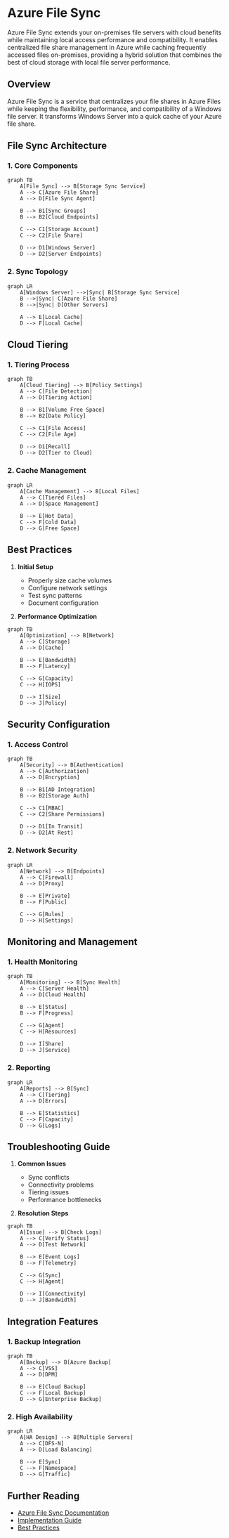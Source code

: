 # Azure File Sync

Azure File Sync extends your on-premises file servers with cloud benefits while maintaining local access performance and compatibility. It enables centralized file share management in Azure while caching frequently accessed files on-premises, providing a hybrid solution that combines the best of cloud storage with local file server performance.

## Overview
Azure File Sync is a service that centralizes your file shares in Azure Files while keeping the flexibility, performance, and compatibility of a Windows file server. It transforms Windows Server into a quick cache of your Azure file share.

## File Sync Architecture

### 1. Core Components
```mermaid
graph TB
    A[File Sync] --> B[Storage Sync Service]
    A --> C[Azure File Share]
    A --> D[File Sync Agent]
    
    B --> B1[Sync Groups]
    B --> B2[Cloud Endpoints]
    
    C --> C1[Storage Account]
    C --> C2[File Share]
    
    D --> D1[Windows Server]
    D --> D2[Server Endpoints]
```

### 2. Sync Topology
```mermaid
graph LR
    A[Windows Server] -->|Sync| B[Storage Sync Service]
    B -->|Sync| C[Azure File Share]
    B -->|Sync| D[Other Servers]
    
    A --> E[Local Cache]
    D --> F[Local Cache]
```

## Cloud Tiering

### 1. Tiering Process
```mermaid
graph TB
    A[Cloud Tiering] --> B[Policy Settings]
    A --> C[File Detection]
    A --> D[Tiering Action]
    
    B --> B1[Volume Free Space]
    B --> B2[Date Policy]
    
    C --> C1[File Access]
    C --> C2[File Age]
    
    D --> D1[Recall]
    D --> D2[Tier to Cloud]
```

### 2. Cache Management
```mermaid
graph LR
    A[Cache Management] --> B[Local Files]
    A --> C[Tiered Files]
    A --> D[Space Management]
    
    B --> E[Hot Data]
    C --> F[Cold Data]
    D --> G[Free Space]
```

## Best Practices

1. **Initial Setup**
   - Properly size cache volumes
   - Configure network settings
   - Test sync patterns
   - Document configuration

2. **Performance Optimization**
```mermaid
graph TB
    A[Optimization] --> B[Network]
    A --> C[Storage]
    A --> D[Cache]
    
    B --> E[Bandwidth]
    B --> F[Latency]
    
    C --> G[Capacity]
    C --> H[IOPS]
    
    D --> I[Size]
    D --> J[Policy]
```

## Security Configuration

### 1. Access Control
```mermaid
graph TB
    A[Security] --> B[Authentication]
    A --> C[Authorization]
    A --> D[Encryption]
    
    B --> B1[AD Integration]
    B --> B2[Storage Auth]
    
    C --> C1[RBAC]
    C --> C2[Share Permissions]
    
    D --> D1[In Transit]
    D --> D2[At Rest]
```

### 2. Network Security
```mermaid
graph LR
    A[Network] --> B[Endpoints]
    A --> C[Firewall]
    A --> D[Proxy]
    
    B --> E[Private]
    B --> F[Public]
    
    C --> G[Rules]
    D --> H[Settings]
```

## Monitoring and Management

### 1. Health Monitoring
```mermaid
graph TB
    A[Monitoring] --> B[Sync Health]
    A --> C[Server Health]
    A --> D[Cloud Health]
    
    B --> E[Status]
    B --> F[Progress]
    
    C --> G[Agent]
    C --> H[Resources]
    
    D --> I[Share]
    D --> J[Service]
```

### 2. Reporting
```mermaid
graph LR
    A[Reports] --> B[Sync]
    A --> C[Tiering]
    A --> D[Errors]
    
    B --> E[Statistics]
    C --> F[Capacity]
    D --> G[Logs]
```

## Troubleshooting Guide

1. **Common Issues**
   - Sync conflicts
   - Connectivity problems
   - Tiering issues
   - Performance bottlenecks

2. **Resolution Steps**
```mermaid
graph TB
    A[Issue] --> B[Check Logs]
    A --> C[Verify Status]
    A --> D[Test Network]
    
    B --> E[Event Logs]
    B --> F[Telemetry]
    
    C --> G[Sync]
    C --> H[Agent]
    
    D --> I[Connectivity]
    D --> J[Bandwidth]
```

## Integration Features

### 1. Backup Integration
```mermaid
graph TB
    A[Backup] --> B[Azure Backup]
    A --> C[VSS]
    A --> D[DPM]
    
    B --> E[Cloud Backup]
    C --> F[Local Backup]
    D --> G[Enterprise Backup]
```

### 2. High Availability
```mermaid
graph LR
    A[HA Design] --> B[Multiple Servers]
    A --> C[DFS-N]
    A --> D[Load Balancing]
    
    B --> E[Sync]
    C --> F[Namespace]
    D --> G[Traffic]
```

## Further Reading
- [Azure File Sync Documentation](https://learn.microsoft.com/en-us/azure/storage/file-sync/)
- [Implementation Guide](https://learn.microsoft.com/en-us/azure/storage/file-sync/file-sync-deployment-guide)
- [Best Practices](https://learn.microsoft.com/en-us/azure/storage/files/storage-sync-files-planning)